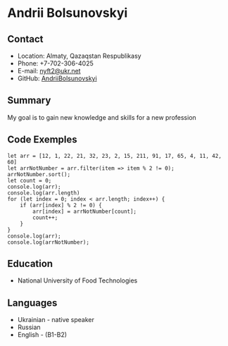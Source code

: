 # Andrii Bolsunovskyi

## Contact
* Location: Almaty, Qazaqstan Respublikasy
* Phone: +7-702-306-4025
* E-mail: nyft2@ukr.net
* GitHub: [AndriiBolsunovskyi](https://github.com/AndriiBolsunovskyi)

## Summary
My goal is to gain new knowledge and skills for a new profession 
## Code Exemples
```
let arr = [12, 1, 22, 21, 32, 23, 2, 15, 211, 91, 17, 65, 4, 11, 42, 60]
let arrNotNumber = arr.filter(item => item % 2 != 0);
arrNotNumber.sort();
let count = 0;
console.log(arr);
console.log(arr.length)
for (let index = 0; index < arr.length; index++) {
    if (arr[index] % 2 != 0) {
        arr[index] = arrNotNumber[count];
        count++;
    }
}
console.log(arr);
console.log(arrNotNumber);
```
  
## Education
* National University of Food Technologies 

## Languages
* Ukrainian - native speaker
* Russian
* English - (B1-B2)
